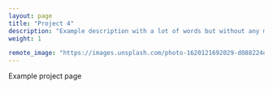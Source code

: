 ```yaml
---
layout: page
title: "Project 4"
description: "Example description with a lot of words but without any meaning. Why use lorem ipsum when you can just write a lot of text that has no underlying meaning?"
weight: 1

remote_image: "https://images.unsplash.com/photo-1620121692029-d088224ddc74?ixlib=rb-4.0.3&ixid=MnwxMjA3fDB8MHxwaG90by1wYWdlfHx8fGVufDB8fHx8&auto=format&fit=crop&w=1632&q=80"
---
```


Example project page